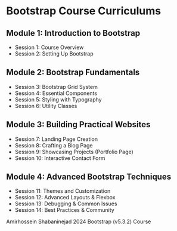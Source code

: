 # Bootstrap Course Curriculums

## Module 1: Introduction to Bootstrap
- Session 1: Course Overview
- Session 2: Setting Up Bootstrap

## Module 2: Bootstrap Fundamentals
- Session 3: Bootstrap Grid System
- Session 4: Essential Components
- Session 5: Styling with Typography
- Session 6: Utility Classes

## Module 3: Building Practical Websites
- Session 7: Landing Page Creation
- Session 8: Crafting a Blog Page
- Session 9: Showcasing Projects (Portfolio Page)
- Session 10: Interactive Contact Form

## Module 4: Advanced Bootstrap Techniques 
- Session 11: Themes and Customization
- Session 12: Advanced Layouts & Flexbox
- Session 13: Debugging & Common Issues
- Session 14: Best Practices & Community


Amirhossein Shabaninejad
2024 Bootstrap (v5.3.2) Course

